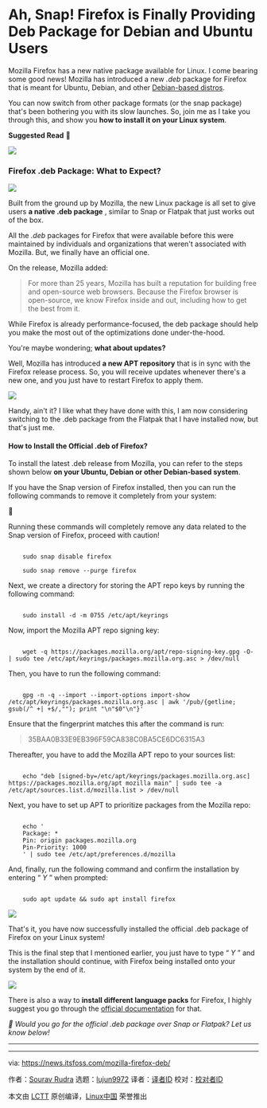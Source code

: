 [#]: subject: "Ah, Snap! Firefox is Finally Providing Deb Package for Debian and Ubuntu Users"
[#]: via: "https://news.itsfoss.com/mozilla-firefox-deb/"
[#]: author: "Sourav Rudra https://news.itsfoss.com/author/sourav/"
[#]: collector: "lujun9972/lctt-scripts-1705972010"
[#]: translator: " "
[#]: reviewer: " "
[#]: publisher: " "
[#]: url: " "

Ah, Snap! Firefox is Finally Providing Deb Package for Debian and Ubuntu Users
======
Mozilla Firefox has a new native package available for Linux.
I come bearing some good news! Mozilla has introduced a new _.deb_ package for Firefox that is meant for Ubuntu, Debian, and other [Debian-based distros][1].

You can now switch from other package formats (or the snap package) that's been bothering you with its slow launches. So, join me as I take you through this, and show you **how to install it on your Linux system**.

**Suggested Read** 📖

![][2]

### Firefox .deb Package: What to Expect?

![][3]

Built from the ground up by Mozilla, the new Linux package is all set to give users **a native .deb package** , similar to Snap or Flatpak that just works out of the box.

All the _.deb_ packages for Firefox that were available before this were maintained by individuals and organizations that weren't associated with Mozilla. But, we finally have an official one.

On the release, Mozilla added:

> For more than 25 years, Mozilla has built a reputation for building free and open-source web browsers. Because the Firefox browser is open-source, we know Firefox inside and out, including how to get the best from it.

While Firefox is already performance-focused, the deb package should help you make the most out of the optimizations done under-the-hood.

You're maybe wondering; **what about updates?**

Well, Mozilla has introduced **a new APT repository** that is in sync with the Firefox release process. So, you will receive updates whenever there's a new one, and you just have to restart Firefox to apply them.

![][4]

Handy, ain't it? I like what they have done with this, I am now considering switching to the .deb package from the Flatpak that I have installed now, but that's just me.

#### How to Install the Official .deb of Firefox?

To install the latest .deb release from Mozilla, you can refer to the steps shown below **on your Ubuntu, Debian or other Debian-based system**.

If you have the Snap version of Firefox installed, then you can run the following commands to remove it completely from your system:

🚧

Running these commands will completely remove any data related to the Snap version of Firefox, proceed with caution!

```

    sudo snap disable firefox

    sudo snap remove --purge firefox

```

Next, we create a directory for storing the APT repo keys by running the following command:

```

    sudo install -d -m 0755 /etc/apt/keyrings

```

Now, import the Mozilla APT repo signing key:

```

    wget -q https://packages.mozilla.org/apt/repo-signing-key.gpg -O- | sudo tee /etc/apt/keyrings/packages.mozilla.org.asc > /dev/null

```

Then, you have to run the following command:

```

    gpg -n -q --import --import-options import-show /etc/apt/keyrings/packages.mozilla.org.asc | awk '/pub/{getline; gsub(/^ +| +$/,""); print "\n"$0"\n"}'

```

Ensure that the fingerprint matches this after the command is run:

> 35BAA0B33E9EB396F59CA838C0BA5CE6DC6315A3

Thereafter, you have to add the Mozilla APT repo to your sources list:

```

    echo "deb [signed-by=/etc/apt/keyrings/packages.mozilla.org.asc] https://packages.mozilla.org/apt mozilla main" | sudo tee -a /etc/apt/sources.list.d/mozilla.list > /dev/null

```

Next, you have to set up APT to prioritize packages from the Mozilla repo:

```

    echo '
    Package: *
    Pin: origin packages.mozilla.org
    Pin-Priority: 1000
    ' | sudo tee /etc/apt/preferences.d/mozilla

```

And, finally, run the following command and confirm the installation by entering “ _Y_ ” when prompted:

```

    sudo apt update && sudo apt install firefox

```

![][5]

That's it, you have now successfully installed the official .deb package of Firefox on your Linux system!

This is the final step that I mentioned earlier, you just have to type “ _Y_ ” and the installation should continue, with Firefox being installed onto your system by the end of it.

![][6]

There is also a way to **install different language packs** for Firefox, I highly suggest you go through the [official documentation][7] for that.

_💬 Would you go for the official .deb package over Snap or Flatpak? Let us know below!_

* * *

--------------------------------------------------------------------------------

via: https://news.itsfoss.com/mozilla-firefox-deb/

作者：[Sourav Rudra][a]
选题：[lujun9972][b]
译者：[译者ID](https://github.com/译者ID)
校对：[校对者ID](https://github.com/校对者ID)

本文由 [LCTT](https://github.com/LCTT/TranslateProject) 原创编译，[Linux中国](https://linux.cn/) 荣誉推出

[a]: https://news.itsfoss.com/author/sourav/
[b]: https://github.com/lujun9972
[1]: https://itsfoss.com/debian-based-distros/
[2]: https://itsfoss.com/content/images/size/w256h256/2022/12/android-chrome-192x192.png
[3]: https://news.itsfoss.com/content/images/2024/01/Mozilla_Firefox_Deb_a.png
[4]: https://news.itsfoss.com/content/images/2023/04/Follow-us-on-Google-News.png
[5]: https://news.itsfoss.com/content/images/2024/01/Mozilla_Firefox_Deb_b.png
[6]: https://news.itsfoss.com/content/images/2024/01/Mozilla_Firefox_Deb_c-1.png
[7]: https://support.mozilla.org/en-US/kb/install-firefox-linux
